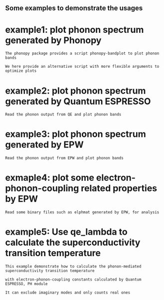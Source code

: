 ## Some examples to demonstrate the usages

# example1: plot phonon spectrum generated by Phonopy

    The phonopy package provides a script phonopy-bandplot to plot phonon bands

    We here provide an alternative script with more flexible arguments to optimize plots

# example2: plot phonon spectrum generated by Quantum ESPRESSO

    Read the phonon output from QE and plot phonon bands

# example3: plot phonon spectrum generated by EPW

    Read the phonon output from EPW and plot phonon bands

# exmaple4: plot some electron-phonon-coupling related properties by EPW

    Read some binary files such as elphmat generated by EPW, for analysis

# example5: Use qe_lambda to calculate the superconductivity transition temperature

    This example demonstrate how to calculate the phonon-mediated superconductivity transition temperature

    with electron-phonon-coupling constants calculated by Quantum ESPRESSO, PH module

    It can exclude imaginary modes and only counts real ones
